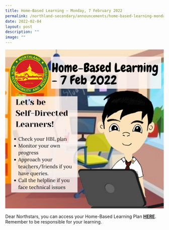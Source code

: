 ```yaml
---
title: Home–Based Learning – Monday, 7 February 2022
permalink: /northland-secondary/announcements/home-based-learning-monday-7-february-2022/
date: 2022-02-04
layout: post
description: ""
image: ""
---
```

<img src="/images/a12.png">
<p>Dear Northstars, you can access your Home-Based Learning Plan&nbsp;<a href="/student-matters/home-based-learning-guide"><strong>HERE</strong></a>. Remember to be responsible for your learning.&nbsp;</p>